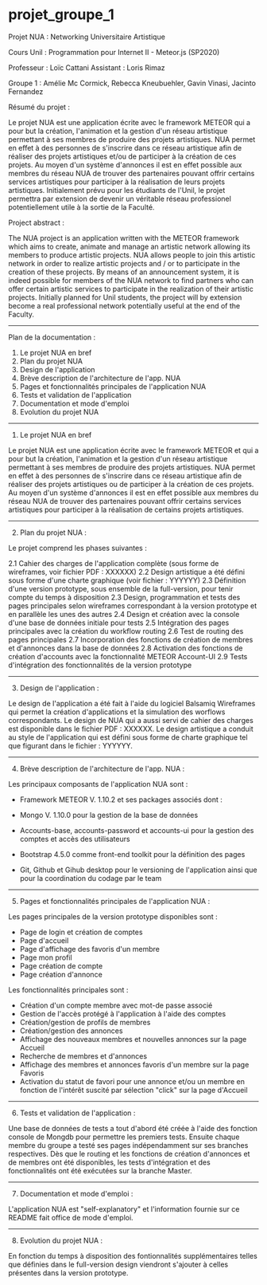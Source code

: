 # projet_groupe_1

Projet NUA : Networking Universitaire Artistique

Cours Unil : Programmation pour Internet II - Meteor.js (SP2020)

Professeur : Loïc Cattani
Assistant : Loris Rimaz

Groupe 1 : Amélie Mc Cormick, Rebecca Kneubuehler, Gavin Vinasi, Jacinto Fernandez

Résumé du projet :

Le projet NUA est une application écrite avec le framework METEOR qui a pour but la création, l'animation et la gestion d'un réseau artistique permettant à ses membres de produire des projets artistiques. 
NUA permet en effet à des personnes de s'inscrire dans ce réseau artistique afin de réaliser des projets artistiques et/ou de participer à la création de ces projets.
Au moyen d'un système d'annonces il est en effet possible aux membres du réseau NUA de trouver des partenaires pouvant offrir certains services artistiques pour participer à la réalisation de 
leurs projets artistiques.
Initialement prévu pour les étudiants de l'Unil, le projet permettra par extension de devenir un véritable réseau professionel potentiellement utile à la sortie de la Faculté.

Project abstract :

The NUA project is an application written with the METEOR framework which aims to create, animate and manage an artistic network allowing its members to produce artistic projects.
NUA allows people to join this artistic network in order to realize artistic projects and / or to participate in the creation of these projects.
By means of an announcement system, it is indeed possible for members of the NUA network to find partners who can offer certain artistic services to participate in the realization of
their artistic projects.
Initially planned for Unil students, the project will by extension become a real professional network potentially useful at the end of the Faculty.

_____________________________________________________________________________________________________________________________________

Plan de la documentation :

1) Le projet NUA en bref
2) Plan du projet NUA
3) Design de l'application
4) Brève description de l'architecture de l'app. NUA 
5) Pages et fonctionnalités principales de l'application NUA 
6) Tests et validation de l'application 
7) Documentation et mode d'emploi 
8) Evolution du projet NUA 

_____________________________________________________________________________________________________________________________________

1) Le projet NUA en bref 

Le projet NUA est une application écrite avec le framework METEOR et qui a pour but la création, l'animation et la gestion d'un réseau artistique permettant à ses membres de produire des projets artistiques. NUA permet en effet à des personnes de s'inscrire dans ce réseau artistique afin de réaliser des projets artistiques ou de participer à la création de ces projets.
Au moyen d'un système d'annonces il est en effet possible aux membres du réseau NUA de trouver des partenaires pouvant offrir certains services artistiques pour participer à la réalisation de certains 
projets artistiques.

_____________________________________________________________________________________________________________________________________

2) Plan du projet NUA :

Le projet comprend les phases suivantes :

2.1 Cahier des charges de l'application complète (sous forme de wireframes, voir fichier PDF : XXXXXX)
2.2 Design artistique a été défini sous forme d'une charte graphique (voir fichier : YYYYYY)
2.3 Définition d'une version prototype, sous ensemble de la full-version, pour tenir compte du temps à disposition
2.3 Design, programmation et tests des pages principales selon wireframes correspondant à la version prototype et en parallèle les unes des autres
2.4 Design et création avec la console d'une base de données initiale pour tests
2.5 Intégration des pages principales avec la création du workflow routing
2.6 Test de routing des pages principales
2.7 Incorporation des fonctions de création de membres et d'annonces dans la base de données
2.8 Activation des fonctions de création d'accounts avec la fonctionnalité METEOR Account-UI
2.9 Tests d'intégration des fonctionnalités de la version prototype

_____________________________________________________________________________________________________________________________________

3) Design de l'application :

Le design de l'application a été fait à l'aide du logiciel Balsamiq Wireframes qui permet la création d'applications et la simulation des worflows correspondants. Le design de NUA qui a aussi servi de cahier des charges est disponible dans le fichier PDF : XXXXXX.
Le design artistique a conduit au style de l'application qui est défini sous forme de charte graphique tel que figurant dans le fichier : YYYYYY.

_____________________________________________________________________________________________________________________________________

4) Brève description de l'architecture de l'app. NUA :

Les principaux composants de l'application NUA sont :

- Framework METEOR V. 1.10.2 et ses packages associés dont :
- Mongo V. 1.10.0 pour la gestion de la base de données
- Accounts-base, accounts-password et accounts-ui pour la gestion des comptes et accès des utilisateurs
- Bootstrap 4.5.0 comme front-end toolkit pour la définition des pages

- Git, Github et Gihub desktop pour le versioning de l'application ainsi que pour la coordination du codage par le team

_____________________________________________________________________________________________________________________________________

5) Pages et fonctionnalités principales de l'application NUA :

Les pages principales de la version prototype disponibles sont :

- Page de login et création de comptes
- Page d'accueil
- Page d'affichage des favoris d'un membre
- Page mon profil
- Page création de compte
- Page création d'annonce

Les fonctionnalités principales sont :

- Création d'un compte membre avec mot-de passe associé
- Gestion de l'accès protégé à l'application à l'aide des comptes 
- Création/gestion de profils de membres
- Création/gestion des annonces
- Affichage des nouveaux membres et nouvelles annonces sur la page Accueil
- Recherche de membres et d'annonces
- Affichage des membres et annonces favoris d'un membre sur la page Favoris
- Activation du statut de favori pour une annonce et/ou un membre en fonction de l'intérêt suscité par sélection "click" sur la page d'Accueil

_____________________________________________________________________________________________________________________________________

6) Tests et validation de l'application :

Une base de données de tests a tout d'abord été créée à l'aide des fonction console de Mongdb pour permettre les premiers tests. Ensuite chaque membre du groupe a testé ses pages indépendamment sur ses branches respectives. Dès que le routing et les fonctions de création d'annonces et de membres ont été disponibles, les tests d'intégration et des fonctionnalités ont été exécutées sur la branche Master.

_____________________________________________________________________________________________________________________________________

7) Documentation et mode d'emploi :

L'application NUA est "self-explanatory" et l'information fournie sur ce README fait office de mode d'emploi.

_____________________________________________________________________________________________________________________________________


8) Evolution du projet NUA :

En fonction du temps à disposition des fontionnalités supplémentaires telles que définies dans le full-version design viendront s'ajouter à celles présentes dans la version prototype.


